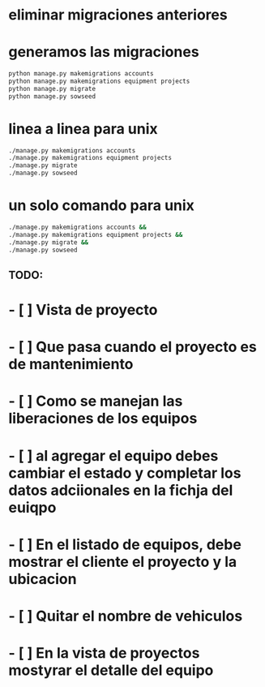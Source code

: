 # eliminar migraciones anteriores

# generamos las migraciones
```bash
python manage.py makemigrations accounts
python manage.py makemigrations equipment projects
python manage.py migrate
python manage.py sowseed
```


# linea a linea para unix
```bash
./manage.py makemigrations accounts
./manage.py makemigrations equipment projects
./manage.py migrate
./manage.py sowseed
```



# un solo comando para unix
```bash
./manage.py makemigrations accounts &&
./manage.py makemigrations equipment projects &&
./manage.py migrate &&
./manage.py sowseed 
```

## TODO:
# - [ ] Vista de proyecto
# - [ ] Que pasa cuando el proyecto es de mantenimiento
# - [ ] Como se manejan las liberaciones de los equipos
# - [ ] al agregar el equipo debes cambiar el estado y completar los datos adciionales en la fichja del euiqpo
# - [ ] En el listado de equipos, debe mostrar el cliente el proyecto y la ubicacion
# - [ ] Quitar el nombre de vehiculos
# - [ ] En la vista de proyectos mostyrar el detalle del equipo 